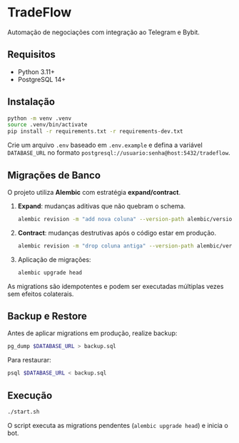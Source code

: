 # TradeFlow

Automação de negociações com integração ao Telegram e Bybit.

## Requisitos
- Python 3.11+
- PostgreSQL 14+

## Instalação
```bash
python -m venv .venv
source .venv/bin/activate
pip install -r requirements.txt -r requirements-dev.txt
```

Crie um arquivo `.env` baseado em `.env.example` e defina a variável `DATABASE_URL` no formato `postgresql://usuario:senha@host:5432/tradeflow`.

## Migrações de Banco
O projeto utiliza **Alembic** com estratégia **expand/contract**.

1. **Expand**: mudanças aditivas que não quebram o schema.
   ```bash
   alembic revision -m "add nova coluna" --version-path alembic/versions/expand
   ```
2. **Contract**: mudanças destrutivas após o código estar em produção.
   ```bash
   alembic revision -m "drop coluna antiga" --version-path alembic/versions/contract
   ```
3. Aplicação de migrações:
   ```bash
   alembic upgrade head
   ```

As migrations são idempotentes e podem ser executadas múltiplas vezes sem efeitos colaterais.

## Backup e Restore
Antes de aplicar migrations em produção, realize backup:
```bash
pg_dump $DATABASE_URL > backup.sql
```
Para restaurar:
```bash
psql $DATABASE_URL < backup.sql
```

## Execução
```bash
./start.sh
```
O script executa as migrations pendentes (`alembic upgrade head`) e inicia o bot.

